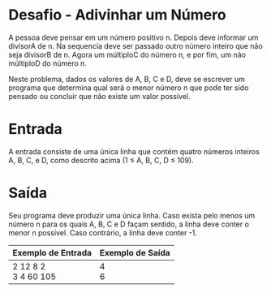 # Desafio - Adivinhar um Número
A pessoa deve pensar em um número positivo n. Depois deve informar um divisorA de n. Na sequencia deve ser passado outro número inteiro que não seja divisorB de n. Agora um múltiploC do número n, e por fim, um não múltiploD do número n.

Neste problema, dados os valores de A, B, C e D, deve se escrever um programa que determina qual será o menor número n que pode ter sido pensado ou concluir que não existe um valor possível.

# Entrada
A entrada consiste de uma única linha que contém quatro números inteiros A, B, C, e D, como descrito acima (1 ≤ A, B, C, D ≤ 109).

# Saída
Seu programa deve produzir uma única linha. Caso exista pelo menos um número n para os quais A, B, C e D façam sentido, a linha deve conter o menor n possível. Caso contrário, a linha deve conter -1.

| Exemplo de Entrada | Exemplo de Saída|
| ---|--- |
|2 12 8 2<br />3 4 60 105|4<br />6|